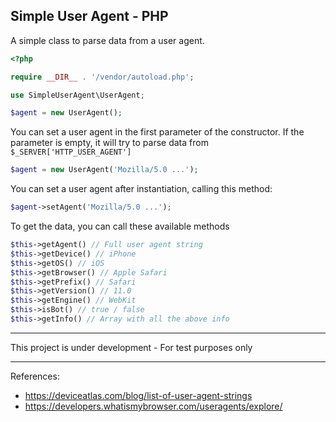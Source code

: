## Simple User Agent - PHP

A simple class to parse data from a user agent.

```php
<?php

require __DIR__ . '/vendor/autoload.php';

use SimpleUserAgent\UserAgent;

$agent = new UserAgent();

```

You can set a user agent in the first parameter of the constructor. If the parameter is empty, it will try to parse data from `$_SERVER['HTTP_USER_AGENT']`

```php
$agent = new UserAgent('Mozilla/5.0 ...');
```

You can set a user agent after instantiation, calling this method:

```php
$agent->setAgent('Mozilla/5.0 ...');
```

To get the data, you can call these available methods

```php
$this->getAgent() // Full user agent string
$this->getDevice() // iPhone
$this->getOS() // iOS
$this->getBrowser() // Apple Safari
$this->getPrefix() // Safari
$this->getVersion() // 11.0
$this->getEngine() // WebKit
$this->isBot() // true / false
$this->getInfo() // Array with all the above info
```

---

This project is under development - For test purposes only

---

References:

- https://deviceatlas.com/blog/list-of-user-agent-strings
- https://developers.whatismybrowser.com/useragents/explore/
